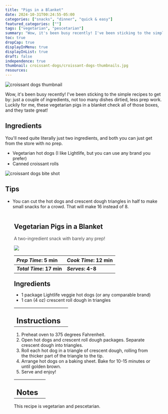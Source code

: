 ```yaml
---
title: "Pigs in a Blanket"
date: 2024-10-31T00:24:55-05:00
categories: ["snacks", "dinner", "quick & easy"]
featured_categories: [""]
tags: ["vegetarian", "pescetarian"]
summary: "Wow, it's been busy recently! I've been sticking to the simple recipes to get by: just a couple of ingredients, not too many dishes dirtied, less prep work. Luckily for me, these vegetarian pigs in a blanket check all of those boxes, and they taste great! "
toc: true
dropCap: true
displayInMenu: true
displayInList: true
draft: false
independence: true
thumbnail: croissant-dogs/croissant-dogs-thumbnails.jpg
resources:
---
```


![croissant dogs thumbnail](../../croissant-dogs/croissant-dogs-thumbnails.jpg)

Wow, it's been busy recently! I've been sticking to the simple recipes to get by: just a couple of ingredients, not too many dishes dirtied, less prep work. Luckily for me, these vegetarian pigs in a blanket check all of those boxes, and they taste great!

## Ingredients

You'll need quite literally just two ingredients, and both you can just get from the store with no prep. 

- Vegetarian hot dogs (I like Lightlife, but you can use any brand you prefer)
- Canned croissant rolls

![croissant dogs bite shot](../../croissant-dogs/croissant-dogs-cut.jpg)

## Tips

- You can cut the hot dogs and crescent dough triangles in half to make small snacks for a crowd. That will make 16 instead of 8.

<div class = "bg-pink-100 dark:bg-gray-700"  id = "recipe"> 
<div class = "bg-pink-100 dark:bg-gray-700"  style = "padding-left:2em; margin-top:0; margin-bottom:0;">

<div style="display:grid; align-items:start; justify-content:space-between; padding-right:2em" class="grid-cols-2 gap-2 md:gap-4 lg:gap-8 xl:gap-12"><div class = "mb-8"><h2>Vegetarian Pigs in a Blanket</h2><p style = "font-weight: 300;">A two-ingredient snack with barely any prep!</p></div><img src="../../croissant-dogs/croissant-dogs-thumbnails.jpg"  class="w-full h-auto mx-auto"></div>

| _Prep Time_: 5 min  | _Cook Time_: 12 min  |
| :--- | :--- |
| **_Total Time_: 17 min** | **_Serves_: 4-8**  |

</div>
<div style=" padding-left:2em; padding-right:2em; border-width:3px; margin-top:0;" class="bg-white dark:bg-gray-900 border-pink-100 dark:border-gray-700 dark:!text-white">
 <div><h2 style = "margin-top:1em; margin-bottom:0;" >Ingredients</h2></div>

- 1 package Lightlife veggie hot dogs (or any comparable brand)
- 1 can (4 oz) crescent roll dough in triangles

|   |    |
| :--- | :--- |
| <div><h2 style = "margin-top:1em; margin-bottom:0;" >Instructions</h2></div>|   |

1. Preheat oven to 375 degrees Fahrenheit.
2. Open hot dogs and crescent roll dough packages. Separate crescent dough into triangles. 
3. Roll each hot dog in a triangle of crescent dough, rolling from the thicker part of the triangle to the tip.
4. Arrange hot dogs on a baking sheet. Bake for 10-15 minutes or until golden brown.
5. Serve and enjoy!

|   |    |
| :--- | :--- |
| <div><h2 style = "margin-top:1em; margin-bottom:0;" >Notes</h2></div>|   |

This recipe is vegetarian and pescetarian. 

</div>
</div>
